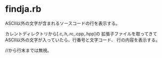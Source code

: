 # findja.rb

ASCII以外の文字が含まれるソースコードの行を表示する。

カレントディレクトリから[.c,.h,.rc,.cpp,.hpp]の
拡張子ファイルを取ってきて
ASCII以外の文字が入っていたら、行番号と文字コード、
行の内容を表示する。

//から行末までは無視。


